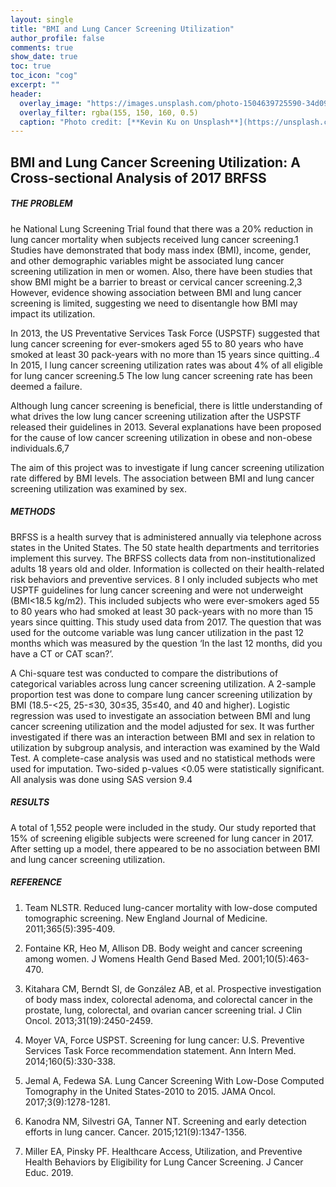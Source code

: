 ```yaml
--- 
layout: single
title: "BMI and Lung Cancer Screening Utilization"
author_profile: false
comments: true
show_date: true
toc: true
toc_icon: "cog"
excerpt: ""
header:
  overlay_image: "https://images.unsplash.com/photo-1504639725590-34d0984388bd?ixid=MnwxMjA3fDB8MHxwaG90by1wYWdlfHx8fGVufDB8fHx8&ixlib=rb-1.2.1&auto=format&fit=crop&w=774&q=80"
  overlay_filter: rgba(155, 150, 160, 0.5)
  caption: "Photo credit: [**Kevin Ku on Unsplash**](https://unsplash.com/s/photos/deep-learning)"
--- 
```


## BMI and Lung Cancer Screening Utilization: A Cross-sectional Analysis of 2017 BRFSS

##### THE PROBLEM

he National Lung Screening Trial found that there was a 20% reduction in lung cancer mortality when subjects received lung cancer screening.1 Studies have demonstrated that body mass index (BMI), income, gender, and other demographic variables might be associated lung cancer screening utilization in men or women. Also, there have been studies that show BMI might be a barrier to breast or cervical cancer screening.2,3 However, evidence showing association between BMI and lung cancer screening is limited, suggesting we need to disentangle how BMI may impact its utilization.

In 2013,  the US Preventative Services Task Force (USPSTF) suggested that lung cancer screening for ever-smokers aged 55 to 80 years who have smoked at least 30 pack-years with no more than 15 years since quitting..4  In 2015, l lung cancer screening utilization rates was about 4% of all eligible for lung cancer screening.5  The low lung cancer screening rate has been deemed a failure.

Although lung cancer screening is beneficial, there is little understanding of what drives the low lung cancer screening utilization after the USPSTF released their guidelines in 2013. Several explanations have been proposed for the cause of low cancer screening utilization in obese and non-obese individuals.6,7

The aim of this project was to investigate if lung cancer screening utilization rate differed by BMI levels.  The association between BMI and lung cancer screening utilization was examined by sex.

##### METHODS

BRFSS is a health survey that is administered annually via telephone across states in the United States.  The 50 state health departments and territories implement this survey. The BRFSS collects data from non-institutionalized adults 18 years old and older. Information is collected on their health-related risk behaviors and preventive services. 8  I only included subjects who met USPTF guidelines for lung cancer screening and were not underweight (BMI<18.5 kg/m2). This included subjects who were ever-smokers aged 55 to 80 years who had smoked at least 30 pack-years with no more than 15 years since quitting. This study used data from 2017.  The question that was used for the outcome variable was lung cancer utilization in the past 12 months which was measured by the question ‘In the last 12 months, did you have a CT or CAT scan?’.

A Chi-square test was conducted to compare the distributions of categorical variables across lung cancer screening utilization. A 2-sample proportion test was done to compare lung cancer screening utilization by BMI (18.5-<25, 25-≤30, 30≤35, 35≤40, and 40 and higher). Logistic regression was used to investigate an association between BMI and lung cancer screening utilization and the model adjusted for sex.  It was further investigated if there was an interaction between BMI and sex in relation to utilization by subgroup analysis, and interaction was examined by the Wald Test. A complete-case analysis was used and no statistical methods were used for imputation. Two-sided p-values <0.05 were statistically significant. All analysis was done using SAS version 9.4

##### RESULTS

A total of 1,552 people were included in the study. Our study reported that 15% of screening eligible subjects were screened for lung cancer in 2017. After setting up a model, there appeared to be no association between BMI and lung cancer screening utilization.

##### REFERENCE

1. Team NLSTR. Reduced lung-cancer mortality with low-dose computed tomographic screening. New England Journal of Medicine. 2011;365(5):395-409.

2. Fontaine KR, Heo M, Allison DB. Body weight and cancer screening among women. J Womens Health Gend Based Med. 2001;10(5):463-470.

3. Kitahara CM, Berndt SI, de González AB, et al. Prospective investigation of body mass index, colorectal adenoma, and colorectal cancer in the prostate, lung, colorectal, and ovarian cancer screening trial. J Clin Oncol. 2013;31(19):2450-2459.

4. Moyer VA, Force USPST. Screening for lung cancer: U.S. Preventive Services Task Force recommendation statement. Ann Intern Med. 2014;160(5):330-338.

5. Jemal A, Fedewa SA. Lung Cancer Screening With Low-Dose Computed Tomography in the United States-2010 to 2015. JAMA Oncol. 2017;3(9):1278-1281.

6. Kanodra NM, Silvestri GA, Tanner NT. Screening and early detection efforts in lung cancer. Cancer. 2015;121(9):1347-1356.

7. Miller EA, Pinsky PF. Healthcare Access, Utilization, and Preventive Health Behaviors by Eligibility for Lung Cancer Screening. J Cancer Educ. 2019.
